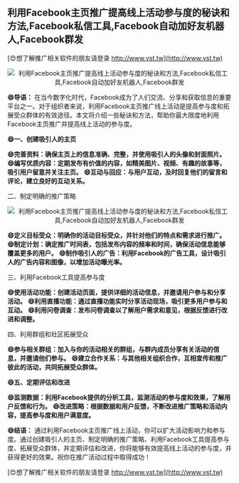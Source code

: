 ## **利用Facebook主页推广提高线上活动参与度的秘诀和方法,Facebook私信工具,Facebook自动加好友机器人,Facebook群发**

[😍想了解推广相关软件的朋友请登录 http://www.vst.tw](http://www.vst.tw)

 <center><img src="https://vst.tw/MP4/tuiguang/png/2.png" alt="利用Facebook主页推广提高线上活动参与度的秘诀和方法,Facebook私信工具,Facebook自动加好友机器人,Facebook群发"></center>

**😄导语：**
在当今数字化时代，Facebook成为了人们交流、分享和获取信息的重要平台之一。对于组织者来说，利用Facebook主页推广线上活动是提高参与度和拓展受众群体的有效途径。本文将介绍一些秘诀和方法，帮助你最大限度地利用Facebook主页推广并提高线上活动的参与度。

**😄一、创建吸引人的主页**

**😄完善资料：确保主页上的信息准确、完整，并使用吸引人的头像和封面照片。**
**😄编写优质内容：定期发布有价值的内容，如精美图片、视频、有趣的故事等，吸引用户留意并关注主页。**
**😄互动与回应：与用户互动，及时回复他们的留言和评论，建立良好的互动关系。**

二、制定明确的推广策略

 <center><img src="https://vst.tw/MP4/tuiguang/png/5.png" alt="利用Facebook主页推广提高线上活动参与度的秘诀和方法,Facebook私信工具,Facebook自动加好友机器人,Facebook群发"></center>

**😄定义目标受众：明确你的活动目标受众，并针对他们的特点和需求进行推广。**
**😄制定计划：确定推广时间表，包括发布内容的频率和时间，确保活动信息能够覆盖更多的用户。**
**😄制作吸引人的广告：利用Facebook的广告工具，设计吸引人的广告内容和图像，以增加活动曝光率。**

三、利用Facebook工具提高参与度

**😄使用活动功能：创建活动页面，提供详细的活动信息，并邀请用户参与和分享活动。**
**😄利用直播功能：通过直播功能实时分享活动现场，吸引更多用户参与和互动。**
**😄利用问卷调查：发布问卷调查以了解用户需求和意见，根据反馈进行改进和调整。**

四、利用群组和社区拓展受众

**😄参与相关群组：加入与你的活动相关的群组，与群内成员分享有关活动的信息，并邀请他们参与。**
**😄建立合作关系：与其他相关组织合作，互相宣传和推广彼此的活动，共同拓展受众群体。**

**😄五、定期评估和改进**

**😄监测数据：利用Facebook提供的分析工具，监测活动的参与度和效果，了解用户反馈和行为。**
**😄改进策略：根据数据和用户反馈，不断改进推广策略和活动内容，提高参与度和用户满意度。**

**😄结语：**
通过利用Facebook主页推广线上活动，你可以扩大活动影响力和参与度。通过创建吸引人的主页、制定明确的推广策略、利用Facebook工具提高参与度、拓展受众群体，并定期评估和改进，你将能够有效提高线上活动的参与度，并获得更好的效果。祝你在推广活动过程中取得成功！

[😍想了解推广相关软件的朋友请登录 http://www.vst.tw](http://www.vst.tw)



